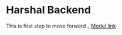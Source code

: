 # Harshal Backend

This is first step to move forward
_ [Model link](https://app.eraser.io/workspace/YtPqZ1VogxGy1jzIDkzj)